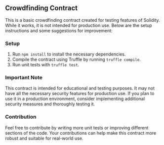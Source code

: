 ## Crowdfinding Contract

This is a basic crowdfinding contract created for testing features of Solidity. While it works, it is not intended for production use. Below are the setup instructions and some suggestions for improvement:

### Setup

1. Run `npm install` to install the necessary dependencies.
2. Compile the contract using Truffle by running `truffle compile`.
3. Run unit tests with `truffle test`.

### Important Note

This contract is intended for educational and testing purposes. It may not have all the necessary security features for production use. If you plan to use it in a production environment, consider implementing additional security measures and thoroughly testing it.

### Contribution

Feel free to contribute by writing more unit tests or improving different sections of the code. Your contributions can help make this contract more robust and suitable for real-world use.

